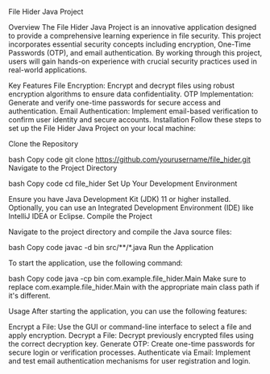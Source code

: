 File Hider Java Project

Overview
The File Hider Java Project is an innovative application designed to provide a comprehensive learning experience in file security. This project incorporates essential security concepts including encryption, One-Time Passwords (OTP), and email authentication. By working through this project, users will gain hands-on experience with crucial security practices used in real-world applications.

Key Features
File Encryption: Encrypt and decrypt files using robust encryption algorithms to ensure data confidentiality.
OTP Implementation: Generate and verify one-time passwords for secure access and authentication.
Email Authentication: Implement email-based verification to confirm user identity and secure accounts.
Installation
Follow these steps to set up the File Hider Java Project on your local machine:

Clone the Repository

bash
Copy code
git clone https://github.com/yourusername/file_hider.git
Navigate to the Project Directory

bash
Copy code
cd file_hider
Set Up Your Development Environment

Ensure you have Java Development Kit (JDK) 11 or higher installed.
Optionally, you can use an Integrated Development Environment (IDE) like IntelliJ IDEA or Eclipse.
Compile the Project

Navigate to the project directory and compile the Java source files:

bash
Copy code
javac -d bin src/**/*.java
Run the Application

To start the application, use the following command:

bash
Copy code
java -cp bin com.example.file_hider.Main
Make sure to replace com.example.file_hider.Main with the appropriate main class path if it's different.

Usage
After starting the application, you can use the following features:

Encrypt a File: Use the GUI or command-line interface to select a file and apply encryption.
Decrypt a File: Decrypt previously encrypted files using the correct decryption key.
Generate OTP: Create one-time passwords for secure login or verification processes.
Authenticate via Email: Implement and test email authentication mechanisms for user registration and login.
